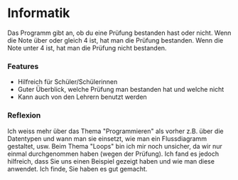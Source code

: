 # Informatik

Das Programm gibt an, ob du eine Prüfung bestanden hast oder nicht.
Wenn die Note über oder gleich 4 ist, hat man die Prüfung bestanden.
Wenn die Note unter 4 ist, hat man die Prüfung nicht bestanden.

### Features

- Hilfreich für Schüler/Schülerinnen
- Guter Überblick, welche Prüfung man bestanden hat und welche nicht
- Kann auch von den Lehrern benutzt werden


### Reflexion

Ich weiss mehr über das Thema "Programmieren" als vorher z.B. über die Datentypen und wann man sie einsetzt, wie man ein Flussdiagramm gestaltet, usw.
Beim Thema "Loops" bin ich mir noch unsicher, da wir nur einmal durchgenommen haben (wegen der Prüfung).
Ich fand es jedoch hilfreich, dass Sie uns einen Beispiel gezeigt haben und wie man diese anwendet.
Ich finde, Sie haben es gut gemacht.
